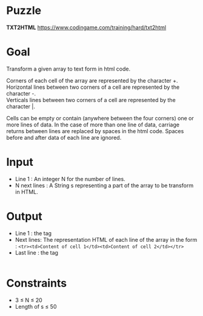 # Puzzle
**TXT2HTML** https://www.codingame.com/training/hard/txt2html

# Goal
Transform a given array to text form in html code.

Corners of each cell of the array are represented by the character +.  
Horizontal lines between two corners of a cell are represented by the character -.  
Verticals lines between two corners of a cell are represented by the character |.  

Cells can be empty or contain (anywhere between the four corners) one or more lines of data. In the case of more than one line of data, carriage returns between lines are replaced by spaces in the html code. Spaces before and after data of each line are ignored.

# Input
* Line 1 : An integer N for the number of lines.
* N next lines : A String s representing a part of the array to be transform in HTML.

# Output
* Line 1 : the tag <table>
* Next lines: The representation HTML of each line of the array in the form : ```<tr><td>Content of cell 1</td><td>Content of cell 2</td></tr>```
* Last line : the tag </table>

# Constraints
* 3 ≤ N ≤ 20
* Length of s ≤ 50
